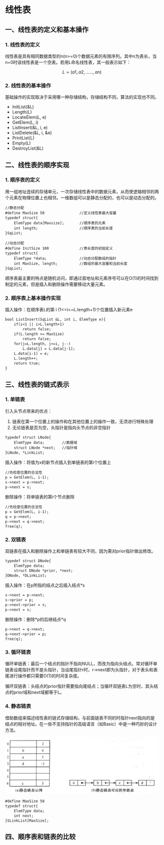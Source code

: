 # 线性表

## 一、线性表的定义和基本操作

### 1. 线性表的定义

线性表是具有相同数据类型的n\(n&gt;=0\)个数据元素的有限序列。其中n为表长，当n=0时该线性表是一个空表。若用L命名线性表，其一般表示如下：

$$
L = (a1, a2,  ……, an)
$$

### 2. 线性表的基本操作

基础操作的实现取决于采用哪一种存储结构，存储结构不同，算法的实现也不同。

* InitList\(&L\)
* Length\(L\)
* LocateElem\(L, e\)
* GetElem\(L, i\)
* ListInsert\(&L, i, e\)
* ListDelete\(&L, i, &e\)
* PrintList\(L\)
* Empty\(L\)
* DestroyList\(&L\)

## 二、线性表的顺序实现

### 1. 顺序表的定义

用一组地址连续的存储单元，一次存储线性表中的数据元素，从而使逻辑相邻的两个元素在物理位置上也相邻。一维数组可以是静态分配的，也可以是动态分配的。

```text
//静态分配
#define MaxSize 50                //定义线性表最大容量
typedef struct{
    ElemType data[Maxsize];       //顺序表的元素
    int length;                   //顺序表的当前长度
}SqList;

//动态分配
#define InitSize 100              //表长度的初始定义
typedef struct{
    ElemType *data;               //动态分配数组的指针
    int MaxSize, length;          //数组的最大容量和当前长度
}SqList;
```

顺序表最主要的特点是随机访问，即通过首地址和元素序号可以在O\(1\)的时间找到制定的元素，但是插入和删除操作需要移动大量元素。

### 2. 顺序表上基本操作实现

插入操作：在顺序表L的第 i \(1&lt;=i&lt;=L.length+1\)个位置插入新元素e

```text
bool ListInsert(SqList &L, int i, ElemType e){
    if(i<1 || i>L.length+1)
        return false;
    if(L.length >= MaxSize)
        return false;
    for(j=L.length, j>=i, j--)
        L.data[j] = L.data[j-1];
    L.data[i-1] = e;
    L.length++;
    return true;
}
```

## 三、线性表的链式表示

### 1. 单链表

引入头节点带来的优点：

1. 链表在第一个位置上的操作和在其他位置上的操作一致，无须进行特殊处理
2. 无论链表是否为空，头指针是指向头节点的非空指针

```text
typedef struct LNode{
    ElemType data;        //数据域
    struct LNode *next;   //指针域
}LNode, *LinkList;
```

插入操作：将值为x的新节点插入到单链表的第i个位置上

```text
//先检查位置的合法性
p = GetElem(L, i-1);
s->next = p->next;
p->next = s;
```

删除操作：将单链表的第i个节点删除

```text
//先检查位置的合法性
p = GetElem(L, i-1);
q = p->next;
p->next = q->next;
free(q);
```

### 2. 双链表

双链表在插入和删除操作上和单链表有较大不同，因为需对prior指针做出修改。

```text
typedef struct DNode{
    ElemType data;
    struct DNode *prior, *next;
}DNode, *DLinkList;
```

插入操作：在p所指的结点之后插入结点\*s

```text
s->next = p->next;
s->prior = p;
p->next->prior = s;
p->next = s;
```

删除操作：删除\*p的后继结点\*q

```text
p->next = q->next;
q->next->prior = p;
free(q);
```

### 3. 循环链表

循环单链表：最后一个结点的指针不指向NULL，而改为指向头结点。常对循环单链表设尾指针而不是头指针，当设尾指针r时，r-&gt;next即为头指针，对于表头和表尾进行操作都只需要O\(1\)的时间复杂度。

循环双链表：头结点的prior指针需要指向尾结点；当循环双链表L为空时，其头结点的prior域和next域都等于L。

### 4. 静态链表

借助数组来描述线性表的链式存储结构，与前面链表不同的时指针next指向的是结点的相对地址。在一些不支持指针的高级语言（如Basic）中是一种巧妙的设计方法。

![&#x9759;&#x6001;&#x94FE;&#x8868;&#x5B58;&#x50A8;&#x793A;&#x610F;&#x56FE;](../.gitbook/assets/c18a7357b7b046c6acf86901a3b1f53e.png)

```text
#define MaxSize 50
typedef struct{
    ElemType data;
    int next;
}SLinkList[MaxSize];
```

## 四、顺序表和链表的比较

